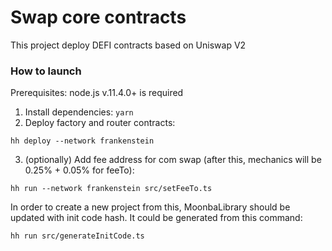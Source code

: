 # Swap core contracts

This project deploy DEFI contracts based on Uniswap V2

### How to launch
Prerequisites: node.js v.11.4.0+ is required
1. Install dependencies:
```yarn```
2. Deploy factory and router contracts:
```
hh deploy --network frankenstein
```
3. (optionally) Add fee address for com swap (after this, mechanics will be 0.25% + 0.05% for feeTo):
```
hh run --network frankenstein src/setFeeTo.ts
```

In order to create a new project from this, MoonbaLibrary should be updated with init code hash.
It could be generated from this command:
```
hh run src/generateInitCode.ts
```